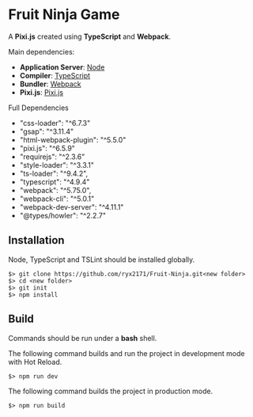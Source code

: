 # Fruit Ninja Game #

A **Pixi.js** created using **TypeScript** and **Webpack**.




Main dependencies:

* **Application Server**: [Node](https://nodejs.org/en/)
* **Compiler**: [TypeScript](https://github.com/Microsoft/TypeScript)
* **Bundler**: [Webpack](https://github.com/webpack/webpack)
* **Pixi.js**: [Pixi.js](http://www.pixijs.com/)

Full Dependencies

  * "css-loader": "^6.7.3"
  * "gsap": "^3.11.4"
  * "html-webpack-plugin": "^5.5.0"
  * "pixi.js": "^6.5.9"
  * "requirejs": "^2.3.6"
  * "style-loader": "^3.3.1"
  * "ts-loader": "^9.4.2",
  * "typescript": "^4.9.4"
  * "webpack": "^5.75.0",
  * "webpack-cli": "^5.0.1"
  * "webpack-dev-server": "^4.11.1"
  * "@types/howler": "^2.2.7"

## Installation ##

Node, TypeScript and TSLint should be installed globally.

	$> git clone https://github.com/ryx2171/Fruit-Ninja.git<new folder>
	$> cd <new folder>
	$> git init
	$> npm install


## Build ##

Commands should be run under a **bash** shell.

The following command builds and run the project in development mode with Hot Reload.

	$> npm run dev

The following command builds the project in production mode.

	$> npm run build



